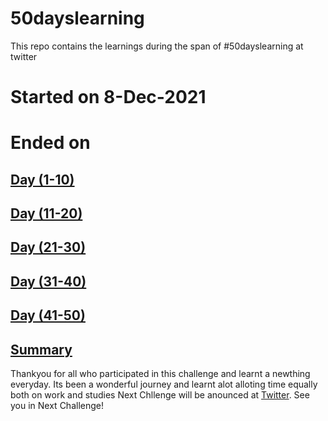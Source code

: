 # 50dayslearning
This repo contains the learnings during the span of #50dayslearning at twitter

# Started on 8-Dec-2021
# Ended on 


## [Day  (1-10)](https://github.com/palanioffcl/50dayslearning/blob/09cd9615eafc54fbdac0b6bdcc77faa2c8e9e936/Day%20(1-10))
## [Day (11-20)](https://github.com/palanioffcl/50dayslearning/blob/09cd9615eafc54fbdac0b6bdcc77faa2c8e9e936/Day%20(11-20))
## [Day (21-30)](https://github.com/palanioffcl/50dayslearning/blob/09cd9615eafc54fbdac0b6bdcc77faa2c8e9e936/Day%20(21-30))
## [Day (31-40)](https://github.com/palanioffcl/50dayslearning/blob/09cd9615eafc54fbdac0b6bdcc77faa2c8e9e936/DAy%20(31-40))
## [Day (41-50)](Day40-50.md)
## [Summary](summary.md)
Thankyou for all who participated in this challenge and learnt a newthing everyday.
Its been a wonderful journey and learnt alot alloting time equally both on work and studies
Next Chllenge will be anounced at [Twitter](https://twitter.com/palanioffcl).
See you in Next Challenge!
